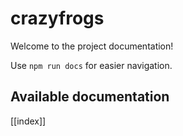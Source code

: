 # crazyfrogs

Welcome to the project documentation!

Use `npm run docs` for easier navigation.

## Available documentation

[[index]]
